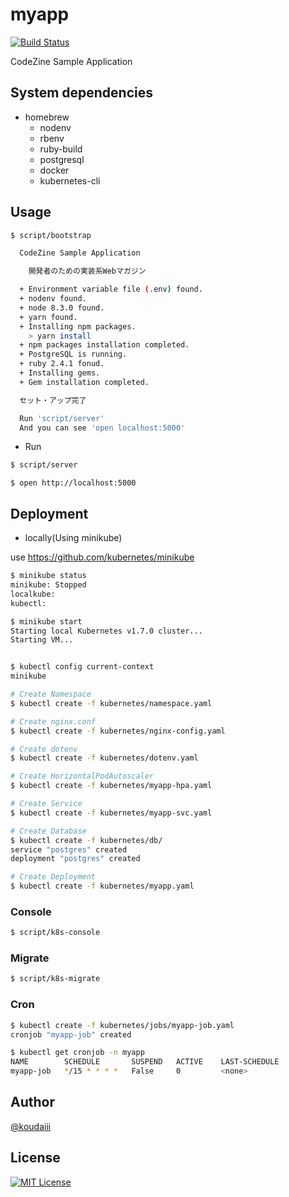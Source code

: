 # myapp

[![Build Status](https://travis-ci.org/koudaiii/myapp.svg?branch=master)](https://travis-ci.org/koudaiii/myapp)

CodeZine Sample Application

## System dependencies

- homebrew
  - nodenv
  - rbenv
  - ruby-build
  - postgresql
  - docker
  - kubernetes-cli

## Usage

```bash
$ script/bootstrap

  CodeZine Sample Application

    開発者のための実装系Webマガジン

  + Environment variable file (.env) found.
  + nodenv found.
  + node 8.3.0 found.
  + yarn found.
  + Installing npm packages.
    > yarn install
  + npm packages installation completed.
  + PostgreSQL is running.
  + ruby 2.4.1 fonud.
  + Installing gems.
  + Gem installation completed.

  セット・アップ完了

  Run 'script/server'
  And you can see 'open localhost:5000'
```

- Run

```bash
$ script/server
```

`$ open http://localhost:5000`


## Deployment

- locally(Using minikube)

use https://github.com/kubernetes/minikube

```bash
$ minikube status
minikube: Stopped
localkube:
kubectl:

$ minikube start
Starting local Kubernetes v1.7.0 cluster...
Starting VM...


$ kubectl config current-context
minikube
```

```bash
# Create Namespace
$ kubectl create -f kubernetes/namespace.yaml

# Create nginx.conf
$ kubectl create -f kubernetes/nginx-config.yaml

# Create dotenv
$ kubectl create -f kubernetes/dotenv.yaml

# Create HorizontalPodAutoscaler
$ kubectl create -f kubernetes/myapp-hpa.yaml

# Create Service
$ kubectl create -f kubernetes/myapp-svc.yaml

# Create Database
$ kubectl create -f kubernetes/db/
service "postgres" created
deployment "postgres" created

# Create Deployment
$ kubectl create -f kubernetes/myapp.yaml
```

### Console

```bash
$ script/k8s-console
```

### Migrate

```bash
$ script/k8s-migrate
```

### Cron

```bash
$ kubectl create -f kubernetes/jobs/myapp-job.yaml
cronjob "myapp-job" created

$ kubectl get cronjob -n myapp
NAME        SCHEDULE       SUSPEND   ACTIVE    LAST-SCHEDULE
myapp-job   */15 * * * *   False     0         <none>
```

## Author

[@koudaiii](https://github.com/koudaiii)

## License

[![MIT License](http://img.shields.io/badge/license-MIT-blue.svg?style=flat)](LICENSE)
